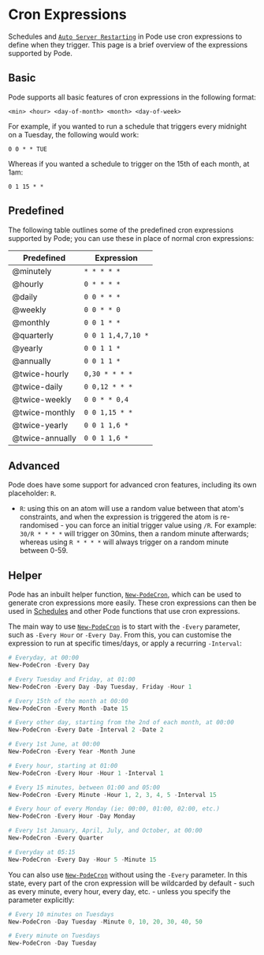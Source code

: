 # Cron Expressions

Schedules and [`Auto Server Restarting`](../../Restarting/Types/AutoRestarting) in Pode use cron expressions to define when they trigger. This page is a brief overview of the expressions supported by Pode.

## Basic

Pode supports all basic features of cron expressions in the following format:

```plain
<min> <hour> <day-of-month> <month> <day-of-week>
```

For example, if you wanted to run a schedule that triggers every midnight on a Tuesday, the following would work:

```plain
0 0 * * TUE
```

Whereas if you wanted a schedule to trigger on the 15th of each month, at 1am:

```plain
0 1 15 * *
```

## Predefined

The following table outlines some of the predefined cron expressions supported by Pode; you can use these in place of normal cron expressions:

| Predefined | Expression |
| ---------- | ---------- |
| @minutely | `* * * * *` |
| @hourly | `0 * * * *` |
| @daily | `0 0 * * *` |
| @weekly | `0 0 * * 0` |
| @monthly | `0 0 1 * *` |
| @quarterly | `0 0 1 1,4,7,10 *` |
| @yearly | `0 0 1 1 *` |
| @annually | `0 0 1 1 *` |
| @twice-hourly | `0,30 * * * *` |
| @twice-daily | `0 0,12 * * *` |
| @twice-weekly | `0 0 * * 0,4` |
| @twice-monthly | `0 0 1,15 * *` |
| @twice-yearly | `0 0 1 1,6 *` |
| @twice-annually | `0 0 1 1,6 *` |

## Advanced

Pode does have some support for advanced cron features, including its own placeholder: `R`.

* `R`: using this on an atom will use a random value between that atom's constraints, and when the expression is triggered the atom is re-randomised - you can force an initial trigger value using `/R`. For example: `30/R * * * *` will trigger on 30mins, then a random minute afterwards; whereas using `R * * * *` will always trigger on a random minute between 0-59.

## Helper

Pode has an inbuilt helper function, [`New-PodeCron`](../../../Functions/Utilities/New-PodeCron), which can be used to generate cron expressions more easily. These cron expressions can then be used in [Schedules](../../Schedules) and other Pode functions that use cron expressions.

The main way to use [`New-PodeCron`](../../../Functions/Utilities/New-PodeCron) is to start with the `-Every` parameter, such as `-Every Hour` or `-Every Day`. From this, you can customise the expression to run at specific times/days, or apply a recurring `-Interval`:

```powershell
# Everyday, at 00:00
New-PodeCron -Every Day

# Every Tuesday and Friday, at 01:00
New-PodeCron -Every Day -Day Tuesday, Friday -Hour 1

# Every 15th of the month at 00:00
New-PodeCron -Every Month -Date 15

# Every other day, starting from the 2nd of each month, at 00:00
New-PodeCron -Every Date -Interval 2 -Date 2

# Every 1st June, at 00:00
New-PodeCron -Every Year -Month June

# Every hour, starting at 01:00
New-PodeCron -Every Hour -Hour 1 -Interval 1

# Every 15 minutes, between 01:00 and 05:00
New-PodeCron -Every Minute -Hour 1, 2, 3, 4, 5 -Interval 15

# Every hour of every Monday (ie: 00:00, 01:00, 02:00, etc.)
New-PodeCron -Every Hour -Day Monday

# Every 1st January, April, July, and October, at 00:00
New-PodeCron -Every Quarter

# Everyday at 05:15
New-PodeCron -Every Day -Hour 5 -Minute 15
```

You can also use [`New-PodeCron`](../../../Functions/Utilities/New-PodeCron) without using the `-Every` parameter. In this state, every part of the cron expression will be wildcarded by default - such as every minute, every hour, every day, etc. - unless you specify the parameter explicitly:

```powershell
# Every 10 minutes on Tuesdays
New-PodeCron -Day Tuesday -Minute 0, 10, 20, 30, 40, 50

# Every minute on Tuesdays
New-PodeCron -Day Tuesday
```
